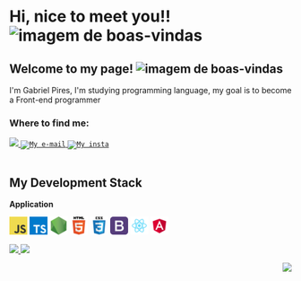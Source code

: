 # Hi, nice to meet you!!  <img alt="imagem de boas-vindas" src="https://emojis.slackmojis.com/emojis/images/1536351075/4594/blob-wave.gif?1536351075" width="30"/> 

## Welcome to my page! <img alt="imagem de boas-vindas" src="https://emojis.slackmojis.com/emojis/images/1450822151/257/github.png?1450822151" width="30"/> 
<p>I'm Gabriel Pires, I'm studying programming language, my goal is to become a Front-end programmer
</p>

### Where to find me:

<a href="https://www.linkedin.com/in/gabriel-r-pires/">
  <code><img alt"logo do linkedin" width="32" src="https://vetores.org/d/linkedin.svg"/></code>
</a>

<a href="mailto:gabriel.r.pires@tlook.com">
  <code><img alt="My e-mail" width="32" src="https://www.google.com/gmail/about/static/images/logo-gmail.png?cache=1adba63" /></code>
</a>

<a href="https://www.instagram.com/devgabrielpires/">
  <code><img alt="My insta" width="32" src="https://cdn.cdnlogo.com/logos/i/92/instagram.svg" /></code>
</a>
<br/><br/>

## My Development Stack

**Application**

<code><img height="32" src="https://raw.githubusercontent.com/github/explore/80688e429a7d4ef2fca1e82350fe8e3517d3494d/topics/javascript/javascript.png" alt="Javascript"/></code>
<code><img height="32" src="https://raw.githubusercontent.com/github/explore/80688e429a7d4ef2fca1e82350fe8e3517d3494d/topics/typescript/typescript.png" alt="Typescript"/></code>
<code><img height="32" src="https://raw.githubusercontent.com/github/explore/80688e429a7d4ef2fca1e82350fe8e3517d3494d/topics/nodejs/nodejs.png" alt="Nodejs"/></code>
<code><img height="32" src="https://raw.githubusercontent.com/github/explore/80688e429a7d4ef2fca1e82350fe8e3517d3494d/topics/html/html.png" alt="HTML5"/></code>
<code><img height="32" src="https://raw.githubusercontent.com/github/explore/80688e429a7d4ef2fca1e82350fe8e3517d3494d/topics/css/css.png" alt="CSS"/></code>
<code><img height="32" src="https://raw.githubusercontent.com/github/explore/80688e429a7d4ef2fca1e82350fe8e3517d3494d/topics/bootstrap/bootstrap.png" alt="Bootstrap"/></code>
<code><img height="32" src="https://raw.githubusercontent.com/github/explore/80688e429a7d4ef2fca1e82350fe8e3517d3494d/topics/react/react.png" alt="React"/></code>
<code><img height="32" src="https://raw.githubusercontent.com/github/explore/80688e429a7d4ef2fca1e82350fe8e3517d3494d/topics/angular/angular.png" alt="Angular"/></code>

<div>
  <a href="https://github.com/DevGabrielPires">
  <img height="160em" src="https://github-readme-stats.vercel.app/api?username=DevGabrielPires&show_icons=true&theme=dracula&include_all_commits=true&count_private=true"/>
  <img height="160em" src="https://github-readme-stats.vercel.app/api/top-langs/?username=DevGabrielPires&layout=compact&langs_count=16&theme=dracula"/>
</div>

<p align="right">
  <a href="#">
      <img src="https://visitor-badge.glitch.me/badge?page_id=DevGabrielPires.DevGabrielPires" />
   </a>
</p>
